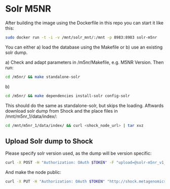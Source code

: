 

# Solr M5NR

After building the image using the Dockerfile in this repo you can start it like this:

```bash
sudo docker run -t -i -v /mnt/solr_mnt/:/mnt -p 8983:8983 solr-m5nr
```

You can either a) load the database using the Makefile or b) use an existing solr dump.

a) Check and adapt parameters in /m5nr/Makefile, e.g. M5NR Version. Then run:
```bash
cd /m5nr/ && make standalone-solr
```
b) 
```bash
cd /m5nr/ && make dependencies install-solr config-solr
```
This should do the same as standalone-solr, but skips the loading. Aftwards download solr dump from Shock and the place files in /mnt/m5nr_1/data/index/:
```bash
cd /mnt/m5nr_1/data/index/ && curl <shock_node_url> | tar xvz 
```


## Upload Solr dump to Shock

Please specify solr version used, as the dump will be version specific:

```bash
curl -X POST -H "Authorization: OAuth $TOKEN" -F "upload=@solr-m5nr_v1_solr_v4.10.3.tgz" -F attributes_str='{"type":"data-library","data-library-name":"Solr M5NR v1 with Solr v4.10.3", "version":"1", "member": "1/1", "provenance" : { "creation_type" : "manual", "note": "tar -zcvf solr-m5nr_v1_solr_v4.10.3.tgz -C /mnt/m5nr_1/data/index/ ."} }' "http://shock.metagenomics.anl.gov/node"
```

And make the node public:
```bash
curl -X PUT -H "Authorization: OAuth $TOKEN" "http://shock.metagenomics.anl.gov/node/<node_id>/acl/public_read"
```
